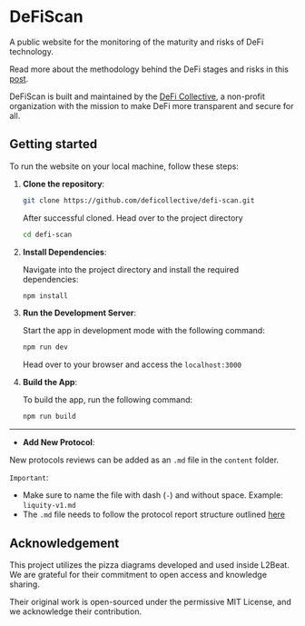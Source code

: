 # DeFiScan

A public website for the monitoring of the maturity and risks of DeFi technology.

Read more about the methodology behind the DeFi stages and risks in this [post](https://deficollective.org/blog/introducing-defiscan).

DeFiScan is built and maintained by the [DeFi Collective](https://DeFiCollective.org), a non-profit organization with the mission to make DeFi more transparent and secure for all.

## Getting started

To run the website on your local machine, follow these steps:

1. **Clone the repository**:

   ```bash
   git clone https://github.com/deficollective/defi-scan.git
   ```

   After successful cloned. Head over to the project directory

   ```bash
   cd defi-scan
   ```

2. **Install Dependencies**:

   Navigate into the project directory and install the required dependencies:

   ```bash
   npm install
   ```

3. **Run the Development Server**:

   Start the app in development mode with the following command:

   ```bash
   npm run dev
   ```

   Head over to your browser and access the `localhost:3000`

4. **Build the App**:

   To build the app, run the following command:

   ```bash
   npm run build
   ```

---

- **Add New Protocol**:

New protocols reviews can be added as an `.md` file in the `content` folder.

`Important`:

- Make sure to name the file with dash (`-`) and without space. Example: `liquity-v1.md`
- The `.md` file needs to follow the protocol report structure outlined [here](src/content/template.md)

## Acknowledgement

This project utilizes the pizza diagrams developed and used inside L2Beat. We are grateful for their commitment to open access and knowledge sharing.

Their original work is open-sourced under the permissive MIT License, and we acknowledge their contribution.
